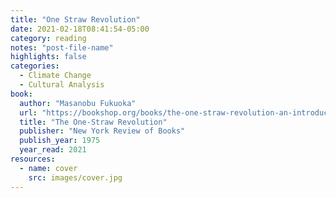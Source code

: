 ```yaml
---
title: "One Straw Revolution"
date: 2021-02-18T08:41:54-05:00
category: reading
notes: "post-file-name"
highlights: false
categories:
  - Climate Change
  - Cultural Analysis
book:
  author: "Masanobu Fukuoka"
  url: "https://bookshop.org/books/the-one-straw-revolution-an-introduction-to-natural-farming/9781590173138"
  title: "The One-Straw Revolution"
  publisher: "New York Review of Books"
  publish_year: 1975
  year_read: 2021
resources:
  - name: cover
    src: images/cover.jpg
---
```


